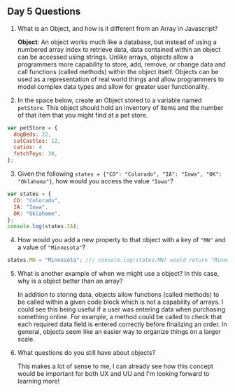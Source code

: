 ## Day 5 Questions

1. What is an Object, and how is it different from an Array in Javascript?

    **Object**:
    An object works much like a database, but instead of using a numbered array index to retrieve data, data contained within an object can be accessed using strings. Unlike arrays, objects allow a programmers more capability to store, add, remove, or change data and call functions (called methods) within the object itself. Objects can be used as a representation of real world things and allow programmers to model complex data types and allow for greater user functionality.  

2. In the space below, create an Object stored to a variable named `petStore`.  This object should hold an inventory of items and the number of that item that you might find at a pet store.
```javaScript
var petStore = {
  dogBeds: 22,
  catCastles: 12,
  catios: 4
  fetchToys: 30,
};
```
3. Given the following `states = {"CO": "Colorado", "IA": "Iowa", "OK": "Oklahoma"}`, how would you access the value `"Iowa"`?
```javaScript
var states = {
  CO: "Colorado",
  IA: "Iowa",
  OK: "Oklahome",
};
console.log(states.IA);
```

4. How would you add a new property to that object with a key of `"MN"` and a value of `"Minnesota"`?
```javaScript
states.MN = "Minnesota"; /// console.log(states.MN) would return "Minnesota"
```
5. What is another example of when we might use a object? In this case, why is a object better than an array?

    In addition to storing data, objects allow functions (called methods) to be called within a given code block which is not a capability of arrays. I could see this being useful if a user was entering data when purchasing something online. For example, a method could be called to check that each required data field is entered correctly before finalizing an order. In general, objects seem like an easier way to organize things on a larger scale.

6. What questions do you still have about objects?

    This makes a lot of sense to me, I can already see how this concept would be important for both UX and UU and I'm looking forward to learning more!
